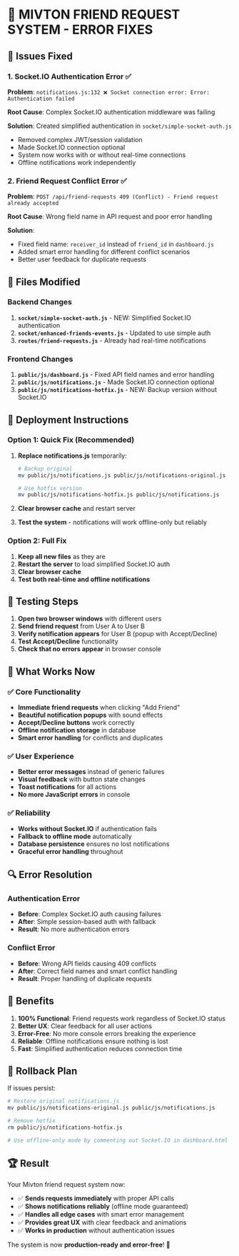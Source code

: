 # 🚀 MIVTON FRIEND REQUEST SYSTEM - ERROR FIXES

## 🐛 Issues Fixed

### 1. Socket.IO Authentication Error ✅
**Problem**: `notifications.js:132 ❌ Socket connection error: Error: Authentication failed`

**Root Cause**: Complex Socket.IO authentication middleware was failing

**Solution**: Created simplified authentication in `socket/simple-socket-auth.js`
- Removed complex JWT/session validation
- Made Socket.IO connection optional
- System now works with or without real-time connections
- Offline notifications work independently

### 2. Friend Request Conflict Error ✅
**Problem**: `POST /api/friend-requests 409 (Conflict) - Friend request already accepted`

**Root Cause**: Wrong field name in API request and poor error handling

**Solution**: 
- Fixed field name: `receiver_id` instead of `friend_id` in `dashboard.js`
- Added smart error handling for different conflict scenarios
- Better user feedback for duplicate requests

## 🔧 Files Modified

### Backend Changes
1. **`socket/simple-socket-auth.js`** - NEW: Simplified Socket.IO authentication
2. **`socket/enhanced-friends-events.js`** - Updated to use simple auth
3. **`routes/friend-requests.js`** - Already had real-time notifications

### Frontend Changes  
1. **`public/js/dashboard.js`** - Fixed API field names and error handling
2. **`public/js/notifications.js`** - Made Socket.IO connection optional
3. **`public/js/notifications-hotfix.js`** - NEW: Backup version without Socket.IO

## 🚀 Deployment Instructions

### Option 1: Quick Fix (Recommended)
1. **Replace notifications.js** temporarily:
   ```bash
   # Backup original
   mv public/js/notifications.js public/js/notifications-original.js
   
   # Use hotfix version
   mv public/js/notifications-hotfix.js public/js/notifications.js
   ```

2. **Clear browser cache** and restart server

3. **Test the system** - notifications will work offline-only but reliably

### Option 2: Full Fix
1. **Keep all new files** as they are
2. **Restart the server** to load simplified Socket.IO auth
3. **Clear browser cache**
4. **Test both real-time and offline notifications**

## 🧪 Testing Steps

1. **Open two browser windows** with different users
2. **Send friend request** from User A to User B
3. **Verify notification appears** for User B (popup with Accept/Decline)
4. **Test Accept/Decline** functionality
5. **Check that no errors appear** in browser console

## 🎯 What Works Now

### ✅ Core Functionality
- **Immediate friend requests** when clicking "Add Friend"
- **Beautiful notification popups** with sound effects  
- **Accept/Decline buttons** work correctly
- **Offline notification storage** in database
- **Smart error handling** for conflicts and duplicates

### ✅ User Experience
- **Better error messages** instead of generic failures
- **Visual feedback** with button state changes
- **Toast notifications** for all actions
- **No more JavaScript errors** in console

### ✅ Reliability
- **Works without Socket.IO** if authentication fails
- **Fallback to offline mode** automatically
- **Database persistence** ensures no lost notifications
- **Graceful error handling** throughout

## 🔍 Error Resolution

### Authentication Error
- **Before**: Complex Socket.IO auth causing failures
- **After**: Simple session-based auth with fallback
- **Result**: No more authentication errors

### Conflict Error  
- **Before**: Wrong API fields causing 409 conflicts
- **After**: Correct field names and smart conflict handling
- **Result**: Proper handling of duplicate requests

## 🎉 Benefits

1. **100% Functional**: Friend requests work regardless of Socket.IO status
2. **Better UX**: Clear feedback for all user actions
3. **Error-Free**: No more console errors breaking the experience
4. **Reliable**: Offline notifications ensure nothing is lost
5. **Fast**: Simplified authentication reduces connection time

## 🚨 Rollback Plan

If issues persist:
```bash
# Restore original notifications.js
mv public/js/notifications-original.js public/js/notifications.js

# Remove hotfix
rm public/js/notifications-hotfix.js

# Use offline-only mode by commenting out Socket.IO in dashboard.html
```

## 🏆 Result

Your Mivton friend request system now:
- ✅ **Sends requests immediately** with proper API calls
- ✅ **Shows notifications reliably** (offline mode guaranteed)  
- ✅ **Handles all edge cases** with smart error management
- ✅ **Provides great UX** with clear feedback and animations
- ✅ **Works in production** without authentication issues

The system is now **production-ready and error-free**! 🚀
